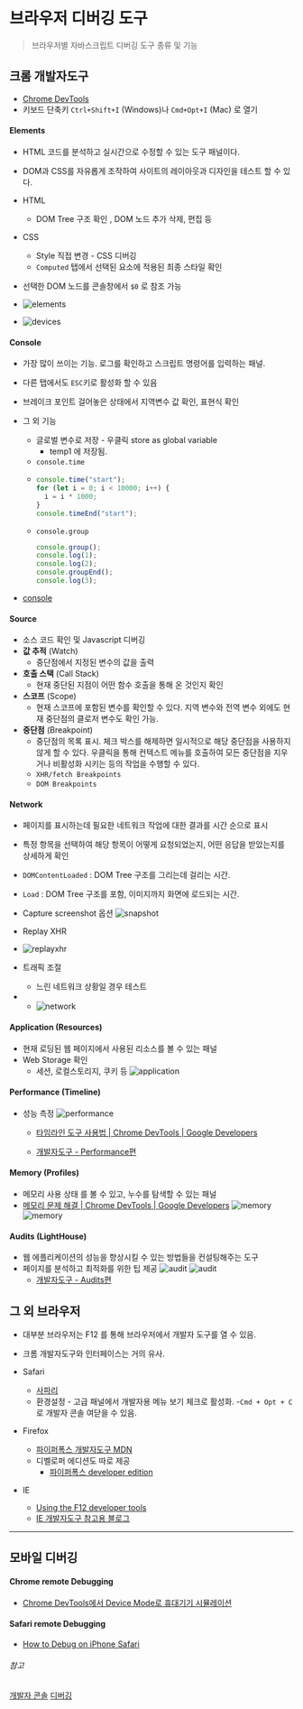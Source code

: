 # 브라우저 디버깅 도구

> 브라우저별 자바스크립트 디버깅 도구 종류 및 기능

## 크롬 개발자도구

- [Chrome DevTools](https://developers.google.com/web/tools/chrome-devtools)
- 키보드 단축키 `Ctrl+Shift+I` (Windows)나 `Cmd+Opt+I` (Mac) 로 열기

#### Elements

- HTML 코드를 분석하고 실시간으로 수정할 수 있는 도구 패널이다.
- DOM과 CSS를 자유롭게 조작하여 사이트의 레이아웃과 디자인을 테스트 할 수 있다.
- HTML
  - DOM Tree 구조 확인 , DOM 노드 추가 삭제, 편집 등
- CSS

  - Style 직접 변경 - CSS 디버깅
  - `Computed` 탭에서 선택된 요소에 적용된 최종 스타일 확인

- 선택한 DOM 노드를 콘솔창에서 `$0` 로 참조 가능
- ![elements](/images/elements.png)
- ![device](/images/device.png)s

#### Console

- 가장 많이 쓰이는 기능. 로그를 확인하고 스크립트 명령어를 입력하는 패널.
- 다른 탭에서도 `ESC`키로 활성화 할 수 있음
- 브레이크 포인트 걸어놓은 상태에서 지역변수 값 확인, 표현식 확인

- 그 외 기능
  - 글로벌 변수로 저장 - 우클릭 store as global variable
    - temp1 에 저장됨.
  - `console.time`
  - ```js
    console.time("start");
    for (let i = 0; i < 10000; i++) {
      i = i * 1000;
    }
    console.timeEnd("start");
    ```
  - `console.group`
    ```js
    console.group();
    console.log(1);
    console.log(2);
    console.groupEnd();
    console.log(3);
    ```
- [console](https://developer.mozilla.org/ko/docs/Web/API/Console)

#### Source

- 소스 코드 확인 및 Javascript 디버깅
- **값 추적** (Watch)
  - 중단점에서 지정된 변수의 값을 출력
- **호출 스택** (Call Stack)
  - 현재 중단된 지점이 어떤 함수 호출을 통해 온 것인지 확인
- **스코프** (Scope)
  - 현재 스코프에 포함된 변수를 확인할 수 있다. 지역 변수와 전역 변수 외에도 현재 중단점의 클로저 변수도 확인 가능.
- **중단점** (Breakpoint)
  - 중단점의 목록 표시. 체크 박스를 해제하면 일시적으로 해당 중단점을 사용하지 않게 할 수 있다. 우클릭을 통해 컨텍스트 메뉴를 호출하여 모든 중단점을 지우거나 비활성화 시키는 등의 작업을 수행할 수 있다.
  - `XHR/fetch Breakpoints`
  - `DOM Breakpoints`

#### Network

- 페이지를 표시하는데 필요한 네트워크 작업에 대한 결과를 시간 순으로 표시
- 특정 항목을 선택하여 해당 항목이 어떻게 요청되었는지, 어떤 응답을 받았는지를 상세하게 확인

- `DOMContentLoaded` : DOM Tree 구조를 그리는데 걸리는 시간.
- `Load` : DOM Tree 구조를 포함, 이미지까지 화면에 로드되는 시간.
- Capture screenshot 옵션
  ![snapshot](/images/snapshot.png)
- Replay XHR
- ![replayxhr](/images/replayxhr.png)

- 트래픽 조절
  - 느린 네트워크 상황일 경우 테스트
- - ![network](/images/network.png)

#### Application (Resources)

- 현재 로딩된 웹 페이지에서 사용된 리소스를 볼 수 있는 패널
- Web Storage 확인
  - 세션, 로컬스토리지, 쿠키 등
    ![application](/images/application.png)

#### Performance (Timeline)

- 성능 측정
  ![performance](/images/performance.png)

  - [타임라인 도구 사용법 | Chrome DevTools | Google Developers](https://developers.google.com/web/tools/chrome-devtools/evaluate-performance/timeline-tool?hl=ko)

  - [개발자도구 - Performance편](https://tuhbm.github.io/2019/04/02/devTools-performance/)

#### Memory (Profiles)

- 메모리 사용 상태 를 볼 수 있고, 누수를 탐색할 수 있는 패널
- [메모리 문제 해결 | Chrome DevTools | Google Developers](https://developers.google.com/web/tools/chrome-devtools/memory-problems?hl=ko)
  ![memory](/images/memory.png)
  ![memory](/images/memory2.png)

#### Audits (LightHouse)

- 웹 에플리케이션의 성능을 향상시킬 수 있는 방법들을 컨설팅해주는 도구
- 페이지를 분석하고 최적화를 위한 팁 제공
  ![audit](/images/audit.png)
  ![audit](/images/audit2.png)
  - [개발자도구 - Audits편](https://tuhbm.github.io/2019/04/10/devTools-audits/)

## 그 외 브라우저

- 대부분 브라우저는 F12 를 통해 브라우저에서 개발자 도구를 열 수 있음.
- 크롬 개발자도구와 인터페이스는 거의 유사.

- Safari
  - [사파리](https://developer.apple.com/safari/tools/)
  - 환경설정 - 고급 패널에서 개발자용 메뉴 보기 체크로 활성화. -`Cmd + Opt + C`로 개발자 콘솔 여닫을 수 있음.
- Firefox
  - [파이퍼폭스 개발자도구 MDN](https://developer.mozilla.org/ko/docs/Tools)
  - 디벨로퍼 에디션도 따로 제공
    - [파이퍼폭스 developer edition](https://www.mozilla.org/ko/firefox/developer/)
- IE
  - [Using the F12 developer tools](<https://docs.microsoft.com/en-us/previous-versions/windows/internet-explorer/ie-developer/samples/bg182326(v=vs.85)?redirectedfrom=MSDN>)
  - [IE 개발자도구 참고용 블로그](http://www.egocube.pe.kr/lecture/content/html-javascript/201901010001)

---

## 모바일 디버깅

#### Chrome remote Debugging

- [Chrome DevTools에서 Device Mode로 휴대기기 시뮬레이션](https://developers.google.com/web/tools/chrome-devtools/remote-debugging?hl=ko)

#### Safari remote Debugging

- [How to Debug on iPhone Safari](https://www.browserstack.com/guide/how-to-debug-on-iphone)

###### 참고

[개발자 콘솔](https://ko.javascript.info/devtools#ref-521)
[디버깅](https://ui.toast.com/fe-guide/ko_DEBUG)
